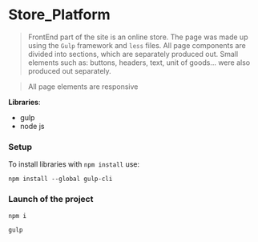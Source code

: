 # Store_Platform

>FrontEnd part of the site is an online store. The page was made up using the `Gulp` framework and `less` files. All page components are divided into sections, which are separately produced out. Small elements such as: buttons, headers, text, unit of goods... were also produced out separately.

>All page elements are responsive

**Libraries**:
- gulp
- node js

### Setup
To install libraries with `npm install` use:
```
npm install --global gulp-cli
```

### Launch of the project
```
npm i

gulp
```



